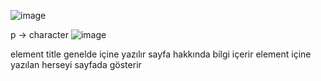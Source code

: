 ![image](https://user-images.githubusercontent.com/105587797/191834162-3a3e37f7-969a-43db-a58e-7d12b4973129.png)

p -> character
![image](https://user-images.githubusercontent.com/105587797/191834098-c213f5dd-c380-4a36-9bbc-836a36eb26a1.png)


<head> element
	title genelde içine yazılır
	sayfa hakkında bilgi içerir
<body> element
	içine yazılan herseyi sayfada gösterir
<title> element
	Browser'ın en üstünde gösterir
	Sekmelerin baslıgı seklinde kullanılır

-> comment
```html
<!--  comment  -->
```

->  &nbsp, non-breaking space, bosluk olusturur
